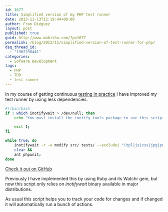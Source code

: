 ```yaml
---
id: 1677
title: Simplified version of my PHP test runner
date: 2013-11-13T12:19:44+00:00
author: Fran Diéguez
layout: post
published: true
guid: http://www.mabishu.com/?p=1677
permalink: /blog/2013/11/simplified-version-of-test-runner-for-php/
dsq_thread_id:
  - "1962238441"
categories:
  - Sofware Development
tags:
  - PHP
  - TDD
  - test runner
---
```

In my course of getting continuous <a title="Test your code with every change in your PHP files" href="http://www.mabishu.com/blog/2012/04/15/test-your-code-with-every-change-in-your-php-files/">testing in practice</a> I have improved my test runner by using less dependencies.

```bash
#!/bin/bash
if ! which inotifywait > /dev/null; then
    echo "You must install the inotify-tools package to use this script";

    exit 1;
fi

while true; do
    inotifywait -r -e modify src/ tests/ --excludei "(tpl|js|css|jpg|png|yml|yaml)$" &&
    clear &&
    ant phpunit;
done
```
[Check it out on GitHub](https://gist.github.com/frandieguez/7447297)

Previously I have implemented this by using Ruby and its Watchr gem, but now this script only relies on <em>inotifywait</em> binary available in major distributions.

As usual this script helps you to track your code for changes and if changed it will automatically run a bunch of actions.
